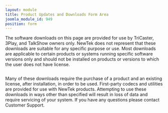 ```yaml
---
layout: module
title: Product Updates and Downloads Form Area
joomla_module_id: 949
position: form
---
```

<p>The software downloads on this page are provided for use by TriCaster, 3Play, and TalkShow owners only. NewTek does not represent that these downloads are suitable for any specific purpose or use. Most downloads are applicable to certain products or systems running specific software versions only and should not be installed on products or versions to which the user does not have license.</p>
<p style="padding-top: 1em;">Many of these downloads require the purchase of a product and an existing license, after installation, in order to be used. First-party codecs and utilities are provided for use with NewTek products. Attempting to use these downloads in ways other than specified will result in loss of data and require servicing of your system. If you have any questions please contact Customer Support.</p>
